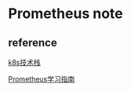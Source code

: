 # Prometheus note


## reference

[k8s技术栈](https://www.k8stech.net/)

[Prometheus学习指南](https://prometheus.wang/quickstart/why-monitor.html)